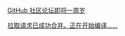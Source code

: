 [GitHub 社区论坛即将一周岁](/ChineseTransOfTheGitHubBlog/2018-10-31-community-forum-turns-1)

[拉取请求已成功合并。正在开始编译……](/ChineseTransOfTheGitHubBlog/2018-10-26-github-and-microsoft)
